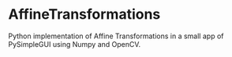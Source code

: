 # AffineTransformations
Python implementation of Affine Transformations in a small app of PySimpleGUI using Numpy and OpenCV.
